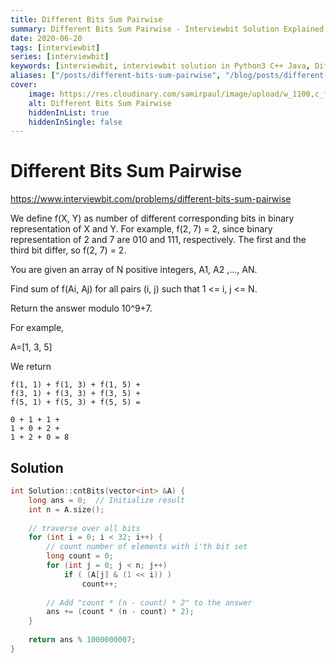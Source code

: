 ```yaml
---
title: Different Bits Sum Pairwise
summary: Different Bits Sum Pairwise - Interviewbit Solution Explained
date: 2020-06-20
tags: [interviewbit]
series: [interviewbit]
keywords: [interviewbit, interviewbit solution in Python3 C++ Java, Different Bits Sum Pairwise solution]
aliases: ["/posts/different-bits-sum-pairwise", "/blog/posts/different-bits-sum-pairwise", "/different-bits-sum-pairwise"]
cover:
    image: https://res.cloudinary.com/samirpaul/image/upload/w_1100,c_fit,co_rgb:FFFFFF,l_text:Arial_70_bold:Different Bits Sum Pairwise - Solution Explained/problem-solving.webp
    alt: Different Bits Sum Pairwise
    hiddenInList: true
    hiddenInSingle: false
---
```


# Different Bits Sum Pairwise

https://www.interviewbit.com/problems/different-bits-sum-pairwise

We define f(X, Y) as number of different corresponding bits in binary representation of X and Y. For example, f(2, 7) = 2, since binary representation of 2 and 7 are 010 and 111, respectively. The first and the third bit differ, so f(2, 7) = 2.

You are given an array of N positive integers, A1, A2 ,..., AN.

Find sum of f(Ai, Aj) for all pairs (i, j) such that 1 <= i, j <= N.

Return the answer modulo 10^9+7.

For example,

A=[1, 3, 5]

We return
```
f(1, 1) + f(1, 3) + f(1, 5) + 
f(3, 1) + f(3, 3) + f(3, 5) +
f(5, 1) + f(5, 3) + f(5, 5) =

0 + 1 + 1 +
1 + 0 + 2 +
1 + 2 + 0 = 8
```

## Solution

```cpp
int Solution::cntBits(vector<int> &A) {
    long ans = 0;  // Initialize result 
    int n = A.size();
  
    // traverse over all bits 
    for (int i = 0; i < 32; i++) { 
        // count number of elements with i'th bit set 
        long count = 0; 
        for (int j = 0; j < n; j++) 
            if ( (A[j] & (1 << i)) ) 
                count++;
  
        // Add "count * (n - count) * 2" to the answer 
        ans += (count * (n - count) * 2); 
    }
    
    return ans % 1000000007;
}

```
